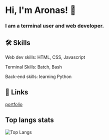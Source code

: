 
# Hi, I'm Aronas! 👋

### I am a terminal user and web developer.

## 🛠 Skills
Web dev skills: HTML, CSS, Javascript

Terminal Skills: Batch, Bash

Back-end skills: learning Python


## 🔗 Links
[portfolio](https://aronasfino.netlify.app)

## Top langs stats
![Top Langs](https://github-readme-stats.vercel.app/api/top-langs/?username=AronasGITHUB&layout=compact)

